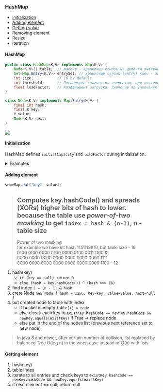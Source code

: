 ### HashMap
- [Initialization](#initialization)
- [Adding element](#adding-element)
- [Getting value](#getting-element)
- Removing element
- Resize
- Iteration

#### HashMap

```java
public class HashMap<K,V> implements Map<K,V> {
    Node<K,V>[] table;  // массив - хранилище ссылок на цепочки значений
    Set<Map.Entry<K,V>> entrySet; // хранилище связок (entry) ключ - значение
    int size;           // 16 by default
    int threshold;      // Предельное количество элементов, при достижении которого, размер хэш-таблицы увеличивается вдвое. `(capacity * loadFactor)`
    float loadFactor;   // Коэффициент загрузки. Значение по умолчанию 0.75
}

class Node<K,V> implements Map.Entry<K,V> {
    final int hash;
    final K key;
    V value;
    Node<K,V> next;
}
```

![](/notes/images/hash-map.png)
<br/>

#### Initialization
HashMap defines `initialCapacity` and `loadFactor` during initialization.

<details>
<summary>Examples</summary>

##### Static map initialization
```java
public static Map<String, String> articleMapOne;
static {
    articleMapOne = new HashMap<>();
    articleMapOne.put("ar01", "Intro to Map");
    articleMapOne.put("ar02", "Some article");
}
```

##### Double quote initialization
>it creates an anonymous extra class at every usage, holds hidden references to the enclosing object, and might cause memory leak issues

```java
Map<String, String> doubleBraceMap  = new HashMap<String, String>() {
    { put("key1", "value1"); put("key2", "value2"); }
};
```

##### Using Collections
> Collections return unmodifiableCollection

```java
Map<String, String> map = Collections.singletonMap("", "");
Map<String, String> map = Collections.emptyMap();
```

##### Using stream

```java
Map<String, String> map = Stream.of(new String[][] {
  { "Hello", "World" },
  { "John", "Doe" },
}).collect(Collectors.toMap(data -> data[0], data -> data[1]));

Map<String, Integer> map = Stream.of(new Object[][] {
  { "data1", 1 },
  { "data2", 2 },
}).collect(Collectors.toMap(data -> (String) data[0], data -> (Integer) data[1]));

Map<String, Integer> map = Stream.of(
  new AbstractMap.SimpleEntry<>("idea", 1),
  new AbstractMap.SimpleEntry<>("mobile", 2)
).collect(Collectors.toMap(Map.Entry::getKey, Map.Entry::getValue));

Map<String, Integer> map = Stream.of(
  new AbstractMap.SimpleImmutableEntry<>("idea", 1),    
  new AbstractMap.SimpleImmutableEntry<>("mobile", 2)
).collect(Collectors.toMap(Map.Entry::getKey, Map.Entry::getValue));
```

##### Java 9

```java
Map<String, String> emptyMap = Map.of();
Map<String, String> singletonMap = Map.of("key1", "value");
Map<String, String> map = Map.of("key1","value1", "key2", "value2");

Map<String, String> map = Map.ofEntries(
  new AbstractMap.SimpleEntry<String, String>("name", "John"),
  new AbstractMap.SimpleEntry<String, String>("city", "budapest"),
  new AbstractMap.SimpleEntry<String, String>("zip", "000000"),
  new AbstractMap.SimpleEntry<String, String>("home", "1231231231")
);
```

</details>

#### Adding element

```java
someMap.put("key", value);
```

> Computes key.hashCode() and spreads (XORs) higher bits of hash to lower.  
> because the table use _power-of-two masking_ to get `index = hash & (n-1)`, n - table size  
> --  
> Power of two masking  
> for example we have int hash 1141113916, but table size - 16  
> 0100 0100 0000 0100 0000 0100 0011 1100 &  
> 0000 0000 0000 0000 0000 0000 0000 1111  
> 0000 0000 0000 0000 0000 0000 0000 1100 - 12
1. hash(key)
    - `if (key == null) return 0`
    - `else (hash = key.hashCode()) ^ (hash >>> 16)` 
2. find index `i = (n - 1) & hash`
3. crete Node `new Node { hash = 1256; key=key; value=value; next=null }`
4. put created node to table with index 
    - if bucket is empty `table[i] = node`
    - else check each key to `existKey.hashCode == newKey.hashCode && newKey.equals(existKey)` if True -> replace node
    - else put in the end of the nodes list (previous next reference set to new node) 
> In java 8 and newer, after certain number of collision, list replaced by balanced Tree
> O(log n) in the worst case instead of O(n) with lists

#### Getting element
1. hash(key)
2. table index
3. iterate to all entries and check keys to `existKey.hashCode == newKey.hashCode && newKey.equals(existKey)`
4. if next element == null; return null